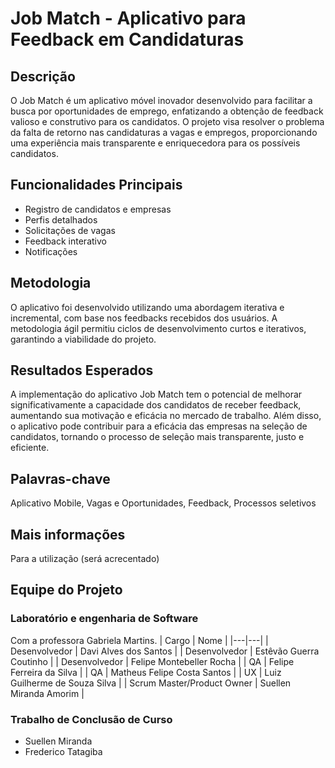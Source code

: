# Job Match - Aplicativo para Feedback em Candidaturas

## Descrição
O Job Match é um aplicativo móvel inovador desenvolvido para facilitar a busca por oportunidades de emprego, enfatizando a obtenção de feedback valioso e construtivo para os candidatos. O projeto visa resolver o problema da falta de retorno nas candidaturas a vagas e empregos, proporcionando uma experiência mais transparente e enriquecedora para os possíveis candidatos.

## Funcionalidades Principais
- Registro de candidatos e empresas
- Perfis detalhados
- Solicitações de vagas
- Feedback interativo
- Notificações

## Metodologia
O aplicativo foi desenvolvido utilizando uma abordagem iterativa e incremental, com base nos feedbacks recebidos dos usuários. A metodologia ágil permitiu ciclos de desenvolvimento curtos e iterativos, garantindo a viabilidade do projeto.

## Resultados Esperados
A implementação do aplicativo Job Match tem o potencial de melhorar significativamente a capacidade dos candidatos de receber feedback, aumentando sua motivação e eficácia no mercado de trabalho. Além disso, o aplicativo pode contribuir para a eficácia das empresas na seleção de candidatos, tornando o processo de seleção mais transparente, justo e eficiente.

## Palavras-chave
Aplicativo Mobile, Vagas e Oportunidades, Feedback, Processos seletivos

## Mais informações
Para a utilização (será acrecentado)

## Equipe do Projeto
### Laboratório e engenharia de Software
Com a professora Gabriela Martins.
| Cargo | Nome |
|---|---|
| Desenvolvedor | Davi Alves dos Santos |
| Desenvolvedor | Estêvão Guerra Coutinho |
| Desenvolvedor | Felipe Montebeller Rocha |
| QA | Felipe Ferreira da Silva |
| QA | Matheus Felipe Costa Santos |
| UX | Luiz Guilherme de Souza Silva |
| Scrum Master/Product Owner | Suellen Miranda Amorim |


### Trabalho de Conclusão de Curso
- Suellen Miranda
- Frederico Tatagiba
